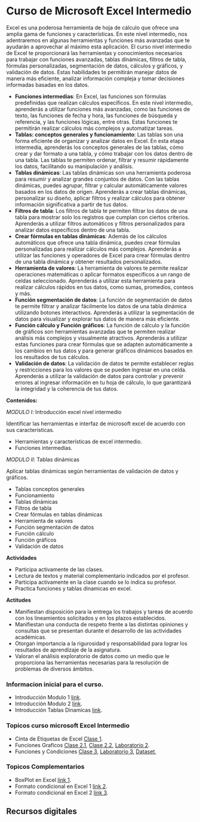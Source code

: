 # Curso de Microsoft Excel Intermedio

Excel es una poderosa herramienta de hoja de cálculo que ofrece una amplia gama de funciones y características. En este nivel intermedio, nos adentraremos en algunas herramientas y funciones más avanzadas que te ayudarán a aprovechar al máximo esta aplicación. El curso nivel intermedio de Excel te proporcionará las herramientas y conocimientos necesarios para trabajar con funciones avanzadas, tablas dinámicas, filtros de tabla, fórmulas personalizadas, segmentación de datos, cálculos y gráficos, y validación de datos. Estas habilidades te permitirán manejar datos de manera más eficiente, analizar información compleja y tomar decisiones informadas basadas en los datos.

* **Funciones intermedias**: En Excel, las funciones son fórmulas predefinidas que realizan cálculos específicos. En este nivel intermedio, aprenderás a utilizar funciones más avanzadas, como las funciones de texto, las funciones de fecha y hora, las funciones de búsqueda y referencia, y las funciones lógicas, entre otras. Estas funciones te permitirán realizar cálculos más complejos y automatizar tareas.
* **Tablas: conceptos generales y funcionamiento**: Las tablas son una forma eficiente de organizar y analizar datos en Excel. En esta etapa intermedia, aprenderás los conceptos generales de las tablas, cómo crear y dar formato a una tabla, y cómo trabajar con los datos dentro de una tabla. Las tablas te permiten ordenar, filtrar y resumir rápidamente los datos, facilitando su manipulación y análisis.
* **Tablas dinámicas**: Las tablas dinámicas son una herramienta poderosa para resumir y analizar grandes conjuntos de datos. Con las tablas dinámicas, puedes agrupar, filtrar y calcular automáticamente valores basados en los datos de origen. Aprenderás a crear tablas dinámicas, personalizar su diseño, aplicar filtros y realizar cálculos para obtener información significativa a partir de tus datos.
* **Filtros de tabla**: Los filtros de tabla te permiten filtrar los datos de una tabla para mostrar solo los registros que cumplan con ciertos criterios. Aprenderás a utilizar filtros automáticos y filtros personalizados para analizar datos específicos dentro de una tabla.
* **Crear fórmulas en tablas dinámicas**: Además de los cálculos automáticos que ofrece una tabla dinámica, puedes crear fórmulas personalizadas para realizar cálculos más complejos. Aprenderás a utilizar las funciones y operadores de Excel para crear fórmulas dentro de una tabla dinámica y obtener resultados personalizados.
* **Herramienta de valores**: La herramienta de valores te permite realizar operaciones matemáticas o aplicar formatos específicos a un rango de celdas seleccionado. Aprenderás a utilizar esta herramienta para realizar cálculos rápidos en tus datos, como sumas, promedios, conteos y más.
* **Función segmentación de datos**: La función de segmentación de datos te permite filtrar y analizar fácilmente los datos de una tabla dinámica utilizando botones interactivos. Aprenderás a utilizar la segmentación de datos para visualizar y explorar tus datos de manera más eficiente.
* **Función cálculo y Función gráficos**: La función de cálculo y la función de gráficos son herramientas avanzadas que te permiten realizar análisis más complejos y visualmente atractivos. Aprenderás a utilizar estas funciones para crear fórmulas que se adapten automáticamente a los cambios en tus datos y para generar gráficos dinámicos basados en los resultados de tus cálculos.
* **Validación de datos**: La validación de datos te permite establecer reglas y restricciones para los valores que se pueden ingresar en una celda. Aprenderás a utilizar la validación de datos para controlar y prevenir errores al ingresar información en tu hoja de cálculo, lo que garantizará la integridad y la coherencia de tus datos.


**Contenidos:**

*MODULO I*: Introducción excel nivel intermedio

Identificar las herramientas e interfaz de microsoft excel de acuerdo con sus características.

* Herramientas y características de excel intermedio.
* Funciones intermedias.

*MODULO II*: Tablas dinámicas

Aplicar tablas dinámicas según herramientas de validación de datos y gráficos.

* Tablas conceptos generales
* Funcionamiento
* Tablas dinámicas
* Filtros de tabla
* Crear fórmulas en tablas dinámicas
* Herramienta de valores
* Función segmentación de datos
* Función cálculo
* Función gráficos
* Validación de datos

**Actividades**

* Participa activamente de las clases.
* Lectura de textos y material complementario indicados por el profesor.
* Participa activamente en la clase cuando se lo indica su profesor.
* Practica funciones y tablas dinamicas en excel.

**Actitudes**

* Manifiestan disposición para la entrega los trabajos y tareas de acuerdo con los lineamientos solicitados y en los plazos
establecidos.
* Manifiestan una conducta de respeto frente a las distintas opiniones y consultas que se presentan durante el desarrollo de
las actividades académicas.
* Otorgan importancia a la rigurosidad y responsabilidad para lograr los resultados de aprendizaje de la asignatura.
* Valoran el análisis exploratorio de datos como un medio que le proporciona las herramientas necesarias para la resolución
de problemas de diversos ámbitos.


### Informacion inicial para el curso.

* Introducción Modulo 1 [link](https://www.dropbox.com/s/svp7oeo16fqajsn/Modulo_I.pdf?dl=0).
* Introducción Modulo 2 [link](https://www.dropbox.com/s/okbvmvgvrwzfkgf/Modulo_II.pdf?dl=0).
* Introducción Tablas Dinamicas [link](https://www.dropbox.com/s/2028fom1dcgnzyg/Tablas_Dinamicas.pdf?dl=0).

### Topicos curso microsoft Excel Intermedio 

* Cinta de Etiquetas de Excel [Clase 1](https://www.dropbox.com/s/sj3voanwmxuhmyr/Excel%20Intermedio%20-%20Clase1.pdf?dl=0).
* Funciones Graficos [Clase 2.1](https://www.dropbox.com/s/lpi2dgq5w29v2kz/Excel%20Intermedio%20-%20Clase2.1.pdf?dl=0), [Clase 2.2](https://www.dropbox.com/s/7cxvqbkamfhnzez/Excel%20Intermedio%20-%20Clase2.pdf?dl=0), [Laboratorio 2](https://www.dropbox.com/s/w5dpi0pep9pohco/Laboratorio_1.pdf?dl=0).
* Funciones y Condiciones [Clase 3](https://www.dropbox.com/s/sshb24ekddeyovx/Excel%20Intermedio%20-%20Clase3.pdf?dl=0), [Laboratorio 3](https://www.dropbox.com/s/99dy570m91omj0q/Laboratorio_2.pdf?dl=0), [Dataset](https://www.dropbox.com/s/dbn58q5ce1xx89m/matches.csv?dl=0), 


### Topicos Complementarios 

* BoxPlot en Excel [link 1](https://www.dropbox.com/s/p1983bvfl9xjdav/Grsficos_BoxPlot.pdf?dl=0).
* Formato condicional en Excel 1 [link 2](https://www.dropbox.com/s/xs3lxkpxoudyiv9/Formato-Condicional.pdf?dl=0).
* Formato condicional en Excel 2 [link 3](https://www.dropbox.com/s/7zdl3jvcrh505xn/excel_205_funciones_condicionales_busqueda.pdf?dl=0).

## Recursos digitales







